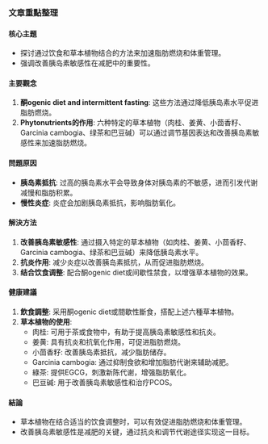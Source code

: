 ### 文章重點整理

#### 核心主題
- 探讨通过饮食和草本植物结合的方法来加速脂肪燃烧和体重管理。
- 强调改善胰岛素敏感性在减肥中的重要性。

#### 主要觀念
1. **酮ogenic diet and intermittent fasting**: 这些方法通过降低胰岛素水平促进脂肪燃烧。
2. **Phytonutrients的作用**: 六种特定的草本植物（肉桂、姜黄、小茴香籽、 Garcinia cambogia、绿茶和巴豆碱）可以通过调节基因表达和改善胰岛素敏感性来加速脂肪燃烧。

#### 問題原因
- **胰岛素抵抗**: 过高的胰岛素水平会导致身体对胰岛素的不敏感，进而引发代谢减慢和脂肪积累。
- **慢性炎症**: 炎症会加剧胰岛素抵抗，影响脂肪氧化。

#### 解決方法
1. **改善胰岛素敏感性**: 通过摄入特定的草本植物（如肉桂、姜黄、小茴香籽、Garcinia cambogia、绿茶和巴豆碱）来降低胰岛素水平。
2. **抗炎作用**: 减少炎症以改善胰岛素抵抗，从而促进脂肪燃烧。
3. **结合饮食调整**: 配合酮ogenic diet或间歇性禁食，以增强草本植物的效果。

#### 健康建議
1. **飲食調整**: 采用酮ogenic diet或間歇性斷食，搭配上述六種草本植物。
2. **草本植物的使用**:
   - 肉桂: 可用于茶或食物中，有助于提高胰岛素敏感性和抗炎。
   - 姜黄: 具有抗炎和抗氧化作用，可促进脂肪燃烧。
   - 小茴香籽: 改善胰岛素抵抗，减少脂肪储存。
   - Garcinia cambogia: 通过抑制食欲和增加脂肪代谢来辅助减肥。
   - 綠茶: 提供EGCG，刺激新陈代谢，增强脂肪氧化。
   - 巴豆碱: 用于改善胰岛素敏感性和治疗PCOS。

#### 結論
- 草本植物在结合适当的饮食调整时，可以有效促进脂肪燃烧和体重管理。
- 改善胰岛素敏感性是减肥的关键，通过抗炎和调节代谢途径实现这一目标。